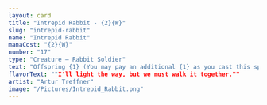 ```yaml
---
layout: card
title: "Intrepid Rabbit - {2}{W}"
slug: "intrepid-rabbit"
name: "Intrepid Rabbit"
manaCost: "{2}{W}"
number: "17"
type: "Creature — Rabbit Soldier"
text: "Offspring {1} (You may pay an additional {1} as you cast this spell. If you do, when this creature enters, create a 1/1 token copy of it.)\nWhen this creature enters, target creature you control gets +1/+1 until end of turn."
flavorText: ""I'll light the way, but we must walk it together.""
artist: "Artur Treffner"
image: "/Pictures/Intrepid_Rabbit.png"
---
```


